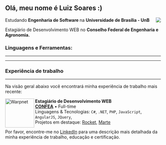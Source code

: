 ## Olá, meu nome é <strong> Luiz Soares :) </strong>
<img align='right' src="https://github-readme-stats.vercel.app/api?username=luizh-gsoares&theme=tokyonight&show_icons=true">

<p>Estudando <strong> Engenharia de Software </strong> na <strong> Universidade de Brasília - UnB</strong><br/></p>
<p>Estagiário de Desenvolvimento WEB no <strong>Conselho Federal de Engenharia e Agronomia.</strong> <br/></p>


### Linguagens e Ferramentas:
<hr>




<hr>
<h3> Experiência de trabalho </h3>
<hr>

Na visão geral abaixo você encontrará minha experiência de trabalho mais recente:

[<img align="left" height="94px" width="94px" alt="Warpnet" src="https://www.google.com/url?sa=i&url=https%3A%2F%2Fwww.confea.org.br%2Fassociacao-e-reconhecida-como-entidade-precursora&psig=AOvVaw3KDFmPpa1Rbuj7dsHua0Ob&ust=1668165151632000&source=images&cd=vfe&ved=0CBAQjRxqFwoTCPDzss69o_sCFQAAAAAdAAAAABAD"/>](https://www.confea.org.br)

**Estagiário de Desenvolvimento WEB** \
[**CONFEA**](https://www.confea.org.br) • Full-time \
Linguagens & Tecnologias: `C#`, `.NET`, `PHP`, `JavaScript`, `AngularJS`, `JQuery`,\
Projetos em destaque: [Rocket](https://www.spacex.com/), [Marte](https://pt.wikipedia.org/wiki/Marte_(planeta))
<br/> 

Por favor, encontre-me no [LinkedIn](https://www.linkedin.com/in/p/luizh.gsoares) para uma descrição mais detalhada da minha experiência de trabalho, educação e certificação.